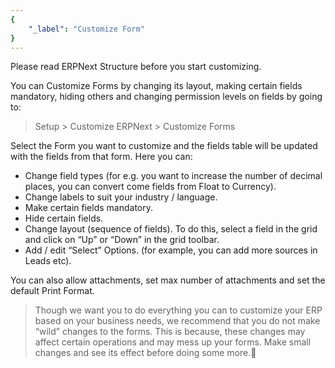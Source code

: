 ```yaml
---
{
	"_label": "Customize Form"
}
---
```

Please read  ERPNext Structure before you start customizing.

You can Customize Forms by changing its layout, making certain fields mandatory, hiding others and changing permission levels on fields by going to:

> Setup > Customize ERPNext > Customize Forms

Select the Form you want to customize and the fields table will be updated with the fields from that form. Here you can:

- Change field types (for e.g. you want to increase the number of decimal places, you can convert come fields from Float to Currency).
- Change labels to suit your industry / language.
- Make certain fields mandatory.
- Hide certain fields.
- Change layout (sequence of fields). To do this, select a field in the grid and click on “Up” or “Down” in the grid toolbar.
- Add / edit “Select” Options. (for example, you can add more sources in Leads etc).

You can also allow attachments, set max number of attachments and set the default Print Format.

> Though we want you to do everything you can to customize your ERP based on your business needs, we recommend that you do not make “wild” changes to the forms. This is because, these changes may affect certain operations and may mess up your forms. Make small changes and see its effect before doing some more.